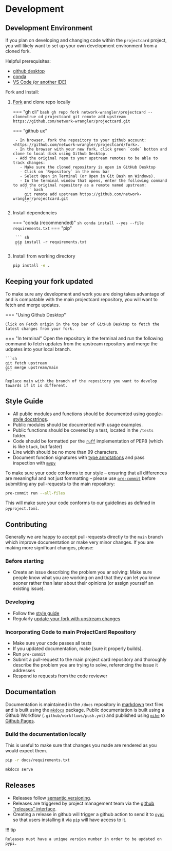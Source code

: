 # Development

## Development Environment

If you plan on developing and changing code within the `projectcard` project, you will likely want to set up your own development environment from a cloned fork.

Helpful prerequisites:

- [github desktop](https://github.com/apps/desktop)
- [conda](https://conda.io/projects/conda/en/latest/user-guide/install/index.html#regular-installation)
- [VS Code (or another IDE)](https://code.visualstudio.com/)

Fork and Install:

1. [Fork](https://github.com/network-wrangler/projectcard/fork) and clone repo locally

    === "gh cli"
        ``` bash
        gh repo fork network-wrangler/projectcard --clone=true
        cd projectcard
        git remote add upstream https://github.com/network-wrangler/projectcard.git
        ```

    === "github ux"

        - In browser, fork the repository to your github account: <https://github.com/network-wrangler/projectcard/fork>.
        - In the browser with your new fork, click green `code` botton and clone to local disk using Github Desktop.
        - Add the original repo to your upstream remotes to be able to track changes:
          - Make sure the cloned repository is open in GitHub Desktop
          - Click on `Repository` in the menu bar
          - Select Open in Terminal (or Open in Git Bash on Windows).
          - In the terminal window that opens, enter the following command to add the original repository as a remote named upstream:
            ``` bash
            git remote add upstream https://github.com/network-wrangler/projectcard.git
            ```

2. Install dependencies

    === "conda (recommended)"
        ``` sh
        conda install --yes --file requirements.txt
        ```
    === "pip"

        ``` sh
        pip install -r requirements.txt
        ```

3. Install from working directory

    ``` sh
    pip install -e .
    ```

## Keeping your fork updated

To make sure any development and work you are doing takes advantage of and is compatable with the main projectcard repository, you will want to fetch and merge updates.

=== "Using Github Desktop"

    Click on Fetch origin in the top bar of GitHub Desktop to fetch the latest changes from your fork.

=== "In terminal"
    Open the repository in the terminal and run the following command to fetch updates from the upstream repository and merge the udpates into your local branch.

    ```sh
    git fetch upstream
    git merge upstream/main
    ```

    Replace main with the branch of the repository you want to develop towards if it is different.

## Style Guide

- All public modules and functions should be documented using [google-style docstrings](https://www.sphinx-doc.org/en/master/usage/extensions/example_google.html).
- Public modules should be documented with usage examples.
- Public functions should be covered by a test, located in the `/tests` folder.
- Code should be formatted per the [`ruff`](https://docs.astral.sh/ruff/) implementation of PEP8 (which is like `black`, but faster)
- Line width should be no more than 99 characters.
- Document function signatures with [type annotations](https://mypy.readthedocs.io/en/stable/cheat_sheet_py3.html#) and pass inspection with [`mypy`](https://mypy.readthedocs.io/)

To make sure your code conforms to our style – ensuring that all differences are meaningful and not just fommatting – please use [`pre-commit`](https://pre-commit.com/) before submitting any pull-requests to the main repository:

``` sh
pre-commit run --all-files
```

This will make sure your code conforms to our guidelines as defined in `pyproject.toml`.

## Contributing

Generally we are happy to accept pull-requests directly to the `main` branch which improve documentation or make very minor changes.  If you are making more significant changes, please:

### Before starting

- Create an issue describing the problem you ar solving: Make sure people know what you are working on and that they can let you know sooner rather than later about their opinions (or assign yourself an existing issue).

### Developing

- Follow the [style guide](#style-guide)
- Regularly [update your fork with upstream changes](#keeping-your-fork-updated)

### Incorporating Code to main ProjectCard Repository

- Make sure your code passes all tests
- If you updated documentation, make [sure it properly builds].
- Run `pre-commit`
- Submit a pull-request to the main project card repository and thoroughly describe the problem you are trying to solve, referencing the issue it addresses
- Respond to requests from the code reviewer

## Documentation

Documentation is maintained in the `/docs` repository in [markdown](https://www.markdownguide.org/) text files and is built using the [`mkdocs`](https://www.mkdocs.org/) package.  Public documentation is built using a Github Workflow (`.github/workflows/push.yml`) and published using [`mike`](https://squidfunk.github.io/mkdocs-material/setup/setting-up-versioning/) to [Github Pages](https://pages.github.com/).

### Build the documentation locally

This is useful to make sure that changes you made are rendered as you would expect them.

```sh title="install documentation dependencies"
pip -r docs/requirements.txt
```

```sh title="building documentation locally"
mkdocs serve
```

## Releases

- Releases follow [semantic versioning](https://semver.org/).
- Releases are triggered by project management team via the [github "releases" interface](https://docs.github.com/en/repositories/releasing-projects-on-github/about-releases).  
- Creating a release in github will trigger a github action to send it to [`pypi`](https://pypi.org) so that users installing it via `pip` will have access to it.

!!! tip

    Releases must have a unique version number in order to be updated on pypi.

